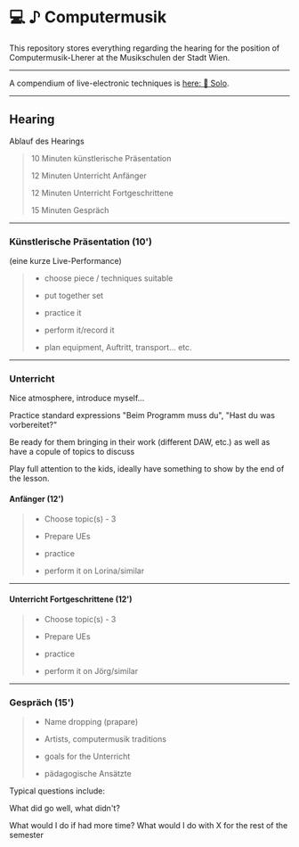 # 💻 ♪ Computermusik

This repository stores everything regarding the hearing for the position of Computermusik-Lherer at the Musikschulen der Stadt Wien.

---

A compendium of live-electronic techniques is [here: 🧠 Solo](https://bitbucket.org/artachoscores/solo).

---

## Hearing

Ablauf des Hearings

> 10 Minuten künstlerische Präsentation
> 
> 12 Minuten Unterricht Anfänger
> 
> 12 Minuten Unterricht Fortgeschrittene
> 
> 15 Minuten Gespräch

---

### Künstlerische Präsentation (10')

(eine kurze Live-Performance)

> - choose piece / techniques suitable
> 
> - put together set
> 
> - practice it
> 
> - perform it/record it
> 
> - plan equipment, Auftritt, transport... etc.

---

### Unterricht

Nice atmosphere, introduce myself...

Practice standard expressions "Beim Programm muss du",  "Hast du was vorbereitet?"

Be ready for them bringing in their work (different DAW, etc.) as well as have a copule of topics to discuss

Play full attention to the kids, ideally have something to show by the end of the lesson.

#### Anfänger (12')

> - Choose topic(s) - 3
> 
> - Prepare UEs
> 
> - practice
> 
> - perform it on Lorina/similar

---

#### Unterricht Fortgeschrittene (12')

> - Choose topic(s) - 3
> 
> - Prepare UEs
> 
> - practice
> 
> - perform it on Jörg/similar

---

### Gespräch (15')

> - Name dropping (prapare)
> 
> - Artists, computermusik traditions
> 
> - goals for the Unterricht
> 
> - pädagogische Ansätzte

Typical questions include:

What did go well, what didn't?

What would I do if had more time?
What would I do with X for the rest of the semester